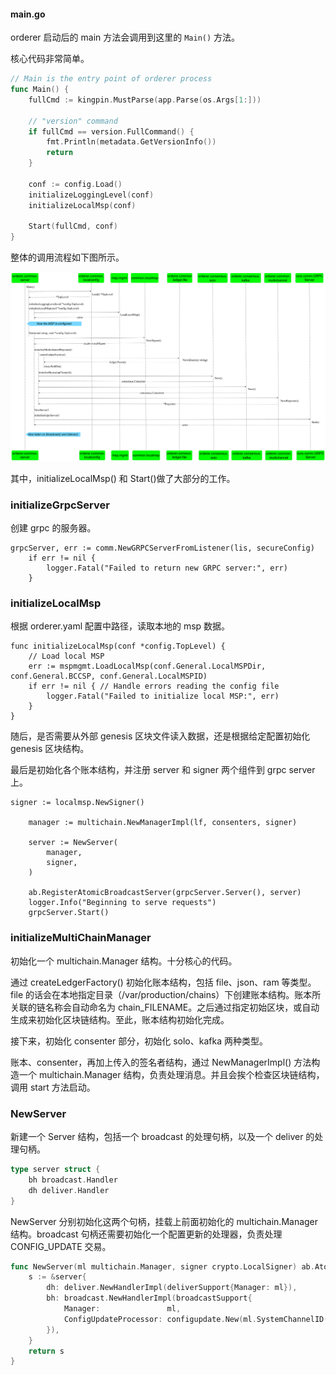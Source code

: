 #### main.go

orderer 启动后的 main 方法会调用到这里的 `Main()` 方法。

核心代码非常简单。


```go
// Main is the entry point of orderer process
func Main() {
	fullCmd := kingpin.MustParse(app.Parse(os.Args[1:]))

	// "version" command
	if fullCmd == version.FullCommand() {
		fmt.Println(metadata.GetVersionInfo())
		return
	}

	conf := config.Load()
	initializeLoggingLevel(conf)
	initializeLocalMsp(conf)

	Start(fullCmd, conf)
}
```

整体的调用流程如下图所示。

![orderer.common.server 包中的 Main() 方法](../../_images/orderer_common_server_Start.png)


其中，initializeLocalMsp() 和 Start()做了大部分的工作。


### initializeGrpcServer

创建 grpc 的服务器。

```golang
grpcServer, err := comm.NewGRPCServerFromListener(lis, secureConfig)
	if err != nil {
		logger.Fatal("Failed to return new GRPC server:", err)
	}
```

### initializeLocalMsp

根据 orderer.yaml 配置中路径，读取本地的 msp 数据。

```golang
func initializeLocalMsp(conf *config.TopLevel) {
	// Load local MSP
	err := mspmgmt.LoadLocalMsp(conf.General.LocalMSPDir, conf.General.BCCSP, conf.General.LocalMSPID)
	if err != nil { // Handle errors reading the config file
		logger.Fatal("Failed to initialize local MSP:", err)
	}
}
```

随后，是否需要从外部 genesis 区块文件读入数据，还是根据给定配置初始化 genesis 区块结构。

最后是初始化各个账本结构，并注册 server 和 signer 两个组件到 grpc server 上。

```golang
signer := localmsp.NewSigner()

	manager := multichain.NewManagerImpl(lf, consenters, signer)

	server := NewServer(
		manager,
		signer,
	)

	ab.RegisterAtomicBroadcastServer(grpcServer.Server(), server)
	logger.Info("Beginning to serve requests")
	grpcServer.Start()
```

### initializeMultiChainManager

初始化一个 multichain.Manager 结构。十分核心的代码。

通过 createLedgerFactory() 初始化账本结构，包括 file、json、ram 等类型。file 的话会在本地指定目录（/var/production/chains）下创建账本结构。账本所关联的链名称会自动命名为 chain_FILENAME。之后通过指定初始区块，或自动生成来初始化区块链结构。至此，账本结构初始化完成。

接下来，初始化 consenter 部分，初始化 solo、kafka 两种类型。

账本、consenter，再加上传入的签名者结构，通过 NewManagerImpl() 方法构造一个 multichain.Manager 结构，负责处理消息。并且会挨个检查区块链结构，调用 start 方法启动。

### NewServer

新建一个 Server 结构，包括一个 broadcast 的处理句柄，以及一个 deliver 的处理句柄。

```go
type server struct {
	bh broadcast.Handler
	dh deliver.Handler
}
```

NewServer 分别初始化这两个句柄，挂载上前面初始化的 multichain.Manager 结构。broadcast 句柄还需要初始化一个配置更新的处理器，负责处理 CONFIG_UPDATE 交易。

```go
func NewServer(ml multichain.Manager, signer crypto.LocalSigner) ab.AtomicBroadcastServer {
	s := &server{
		dh: deliver.NewHandlerImpl(deliverSupport{Manager: ml}),
		bh: broadcast.NewHandlerImpl(broadcastSupport{
			Manager:               ml,
			ConfigUpdateProcessor: configupdate.New(ml.SystemChannelID(), configUpdateSupport{Manager: ml}, signer),
		}),
	}
	return s
}
```






















